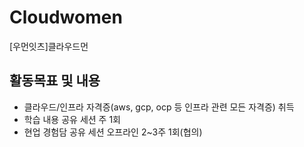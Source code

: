 # Cloudwomen
[우먼잇츠]클라우드먼

## 활동목표 및 내용
- 클라우드/인프라 자격증(aws, gcp, ocp 등 인프라 관련 모든 자격증) 취득
- 학습 내용 공유 세션 주 1회
- 현업 경험담 공유 세션 오프라인 2~3주 1회(협의)

